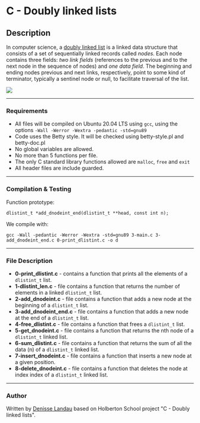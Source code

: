 # C - Doubly linked lists

## Description

In computer science, a [doubly linked list](https://en.wikipedia.org/wiki/Doubly_linked_list) is a linked data structure that consists of a set of sequentially linked records called *nodes*.
Each node contains three fields: *two link fields* (references to the previous and to the next node in the sequence of nodes) and *one data field*.
The beginning and ending nodes previous and next links, respectively, point to some kind of terminator, typically a sentinel node or null, to facilitate traversal of the list.

![](https://cdn.programiz.com/cdn/farfuture/mljtoHadEO77LO97a_D4AP54FZNVSrSSZ32UVNV53Yg/mtime:1620967584/sites/tutorial2program/files/doubly-linked-list-created.png)

---

### Requirements

- All files will be compiled on Ubuntu 20.04 LTS using ``gcc``, using the options ``-Wall -Werror -Wextra -pedantic -std=gnu89``
- Code uses the Betty style. It will be checked using betty-style.pl and betty-doc.pl
- No global variables are allowed.
- No more than 5 functions per file.
- The only C standard library functions allowed are ``malloc``, ``free`` and ``exit``
- All header files are include guarded.
---

### Compilation & Testing

Function prototype:

	dlistint_t *add_dnodeint_end(dlistint_t **head, const int n);

We compile with:

	gcc -Wall -pedantic -Werror -Wextra -std=gnu89 3-main.c 3-add_dnodeint_end.c 0-print_dlistint.c -o d

---

### File Description

- **0-print_dlistint.c** - contains a function that prints all the elements of a ``dlistint_t`` list.
- **1-dlistint_len.c** - file contains a function that returns the number of elements in a linked ``dlistint_t`` list.
- **2-add_dnodeint.c** - file contains a function that adds a new node at the beginning of a ``dlistint_t`` list.
- **3-add_dnodeint_end.c** - file contains a function that adds a new node at the end of a ``dlistint_t`` list.
- **4-free_dlistint.c** - file contains a function that frees a ``dlistint_t`` list.
- **5-get_dnodeint.c** - file contains a function that returns the nth node of a ``dlistint_t`` linked list.
- **6-sum_dlistint.c** - file contains a function that returns the sum of all the data (n) of a ``dlistint_t`` linked list.
- **7-insert_dnodeint.c** - file contains a function that inserts a new node at a given position.
- **8-delete_dnodeint.c** - file contains a function that deletes the node at index index of a ``dlistint_t`` linked list.
---

### Author

 Written by [Denisse Landau](https://www.linkedin.com/in/denisselandau/ "Denisse Landau") based on Holberton School project "C - Doubly linked lists".
